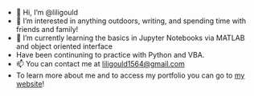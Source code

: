 - 👋 Hi, I’m @liligould
- 👀 I’m interested in anything outdoors, writing, and spending time with friends and family!
- 🌱 I’m currently learning the basics in Jupyter Notebooks via MATLAB and object oriented interface 
- Have been continuning to practice with Python and VBA.
- 📫 You can contact me at liligould1564@gmail.com
- To learn more about me and to access my portfolio you can go to [my website](https://www.lilianagould.net/)!
<!---
liligould/liligould is a ✨ special ✨ repository because its `README.md` (this file) appears on your GitHub profile.
You can click the Preview link to take a look at your changes.
--->
